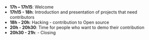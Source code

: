 * **17h – 17h15**: Welcome
* **17h15 - 18h**: Introduction and presentation of projects that need contributors
* **18h - 20h**: Hacking - contribution to Open source
* **20h - 20h30**: Time for people who want to demo their contribution
* **20h30 - 21h**: - Closing 
